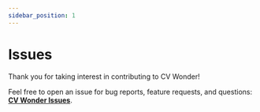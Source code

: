 ```yaml
---
sidebar_position: 1
---
```

# Issues

Thank you for taking interest in contributing to CV Wonder!

Feel free to open an issue for bug reports, feature requests, and questions: [**CV Wonder Issues**](https://github.com/germainlefebvre4/cvwonder/issues).
